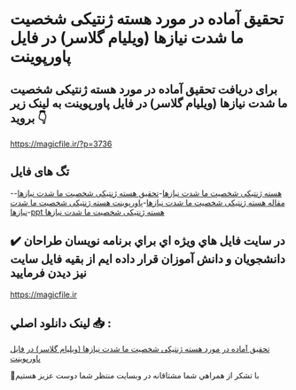 # تحقیق آماده در مورد هسته ژنتیکی شخصیت ما شدت نیازها (ویلیام گلاسر) در فایل پاورپوینت

## برای دریافت تحقیق آماده در مورد هسته ژنتیکی شخصیت ما شدت نیازها (ویلیام گلاسر) در فایل پاورپوینت به لینک زیر بروید 👇

https://magicfile.ir/?p=3736

## تگ های فایل

-[هسته ژنتیکی شخصیت ما شدت نیازها](https://magicfile.ir/product/%d8%aa%d8%ad%d9%82%db%8c%d9%82-%d9%87%d8%b3%d8%aa%d9%87-%da%98%d9%86%d8%aa%db%8c%da%a9%db%8c-%d8%b4%d8%ae%d8%b5%db%8c%d8%aa-%d9%85%d8%a7-%d8%b4%d8%af%d8%aa-%d9%86%db%8c%d8%a7%d8%b2%d9%87%d8%a7-%d9%be%d8%a7%d9%88%d8%b1%d9%be%d9%88%db%8c%d9%86%d8%aa/)-[تحقیق هسته ژنتیکی شخصیت ما شدت نیازها](https://magicfile.ir/product/%d8%aa%d8%ad%d9%82%db%8c%d9%82-%d9%87%d8%b3%d8%aa%d9%87-%da%98%d9%86%d8%aa%db%8c%da%a9%db%8c-%d8%b4%d8%ae%d8%b5%db%8c%d8%aa-%d9%85%d8%a7-%d8%b4%d8%af%d8%aa-%d9%86%db%8c%d8%a7%d8%b2%d9%87%d8%a7-%d9%be%d8%a7%d9%88%d8%b1%d9%be%d9%88%db%8c%d9%86%d8%aa/)-[مقاله هسته ژنتیکی شخصیت ما شدت نیازها](https://magicfile.ir/product/%d8%aa%d8%ad%d9%82%db%8c%d9%82-%d9%87%d8%b3%d8%aa%d9%87-%da%98%d9%86%d8%aa%db%8c%da%a9%db%8c-%d8%b4%d8%ae%d8%b5%db%8c%d8%aa-%d9%85%d8%a7-%d8%b4%d8%af%d8%aa-%d9%86%db%8c%d8%a7%d8%b2%d9%87%d8%a7-%d9%be%d8%a7%d9%88%d8%b1%d9%be%d9%88%db%8c%d9%86%d8%aa/)-[پاورپوینت هسته ژنتیکی شخصیت ما شدت نیازها](https://magicfile.ir/product/%d8%aa%d8%ad%d9%82%db%8c%d9%82-%d9%87%d8%b3%d8%aa%d9%87-%da%98%d9%86%d8%aa%db%8c%da%a9%db%8c-%d8%b4%d8%ae%d8%b5%db%8c%d8%aa-%d9%85%d8%a7-%d8%b4%d8%af%d8%aa-%d9%86%db%8c%d8%a7%d8%b2%d9%87%d8%a7-%d9%be%d8%a7%d9%88%d8%b1%d9%be%d9%88%db%8c%d9%86%d8%aa/)-[ppt هسته ژنتیکی شخصیت ما شدت نیازها](https://magicfile.ir/product/%d8%aa%d8%ad%d9%82%db%8c%d9%82-%d9%87%d8%b3%d8%aa%d9%87-%da%98%d9%86%d8%aa%db%8c%da%a9%db%8c-%d8%b4%d8%ae%d8%b5%db%8c%d8%aa-%d9%85%d8%a7-%d8%b4%d8%af%d8%aa-%d9%86%db%8c%d8%a7%d8%b2%d9%87%d8%a7-%d9%be%d8%a7%d9%88%d8%b1%d9%be%d9%88%db%8c%d9%86%d8%aa/)

## ✔️ در سايت فايل هاي ويژه اي براي برنامه نويسان طراحان دانشجويان و دانش آموزان قرار داده ايم از بقيه فايل سايت نيز ديدن فرماييد

https://magicfile.ir


## لينک دانلود اصلي 📥 :

[تحقیق آماده در مورد هسته ژنتیکی شخصیت ما شدت نیازها (ویلیام گلاسر) در فایل پاورپوینت](https://magicfile.ir/product/%d8%aa%d8%ad%d9%82%db%8c%d9%82-%d9%87%d8%b3%d8%aa%d9%87-%da%98%d9%86%d8%aa%db%8c%da%a9%db%8c-%d8%b4%d8%ae%d8%b5%db%8c%d8%aa-%d9%85%d8%a7-%d8%b4%d8%af%d8%aa-%d9%86%db%8c%d8%a7%d8%b2%d9%87%d8%a7-%d9%be%d8%a7%d9%88%d8%b1%d9%be%d9%88%db%8c%d9%86%d8%aa/) 


🙏با تشکر از همراهي شما مشتاقانه در وبسایت منتظر شما دوست عزیز هستیم

